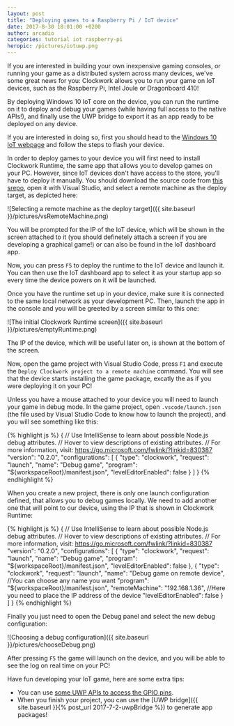 ```yaml
---
layout: post
title: "Deploying games to a Raspberry Pi / IoT device"
date: 2017-8-30 18:01:00 +0200
author: arcadio
categories: tutorial iot raspberry-pi
heropic: /pictures/iotuwp.png
---
```


If you are interested in building your own inexpensive gaming consoles, or running your game as a distributed system across many devices, we've some great news for you: Clockwork allows you to run your game on IoT devices, such as the Raspberry Pi, Intel Joule or Dragonboard 410!

By deploying Windows 10 IoT core on the device, you can run the runtime on it to deploy and debug your games (while having full access to the native APIs!), and finally use the UWP bridge to export it as an app ready to be deployed on any device.

If you are interested in doing so, first you should head to the [Windows 10 IoT webpage](https://developer.microsoft.com/en-us/windows/iot/getstarted) and follow the steps to flash your device.

In order to deploy games to your device you will first need to install Clockwork Runtime, the same app that allows you to develop games on your PC. However, since IoT devices don't have access to the store, you'll have to deploy it manually. You should download the source code from [this srepo](https://github.com/ClockworkDev/ClockworkRuntime), open it with Visual Studio, and select a remote machine as the deploy target, as depicted here:

![Selecting a remote machine as the deploy target]({{ site.baseurl }}/pictures/vsRemoteMachine.png)

You will be prompted for the IP of the IoT device, which will be shown in the screen attached to it (you should definetely attach a screen if you are developing a graphical game!) or can also be found in the IoT dashboard app.

Now, you can press `F5` to deploy the runtime to the IoT device and launch it. You can then use the IoT dashboard app to select it as your startup app so every time the device powers on it will be launched.

Once you have the runtime set up in your device, make sure it is connected to the same local network as your development PC. Then, launch the app in the console and you will be greeted by a screen similar to this one:

![The initial Clockwork Runtime screen]({{ site.baseurl }}/pictures/emptyRuntime.png)

The IP of the device, which will be useful later on, is shown at the bottom of the screen.

Now, open the game project with Visual Studio Code, press `F1` and execute the `Deploy Clockwork project to a remote machine` command. You will see that the device starts installing the game package, excatly the as if you were deploying it on your PC!

Unless you have a mouse attached to your device you will need to launch your game in debug mode. In the game project, open `.vscode/launch.json` (the file used by Visual Studio Code to know how to launch the project), and you will see something like this:

{% highlight js %}
{
    // Use IntelliSense to learn about possible Node.js debug attributes.
    // Hover to view descriptions of existing attributes.
    // For more information, visit: https://go.microsoft.com/fwlink/?linkid=830387
    "version": "0.2.0",
    "configurations": [
        {
            "type": "clockwork",
            "request": "launch",
            "name": "Debug game",
            "program": "${workspaceRoot}/manifest.json",
            "levelEditorEnabled": false
        }
    ]
}
{% endhighlight %}

When you create a new project, there is only one launch configuration defined, that allows you to debug games locally. We need to add another one that will point to our device, using the IP that is shown in Clockwork Runtime:

{% highlight js %}
{
    // Use IntelliSense to learn about possible Node.js debug attributes.
    // Hover to view descriptions of existing attributes.
    // For more information, visit: https://go.microsoft.com/fwlink/?linkid=830387
    "version": "0.2.0",
    "configurations": [
        {
            "type": "clockwork",
            "request": "launch",
            "name": "Debug game",
            "program": "${workspaceRoot}/manifest.json",
            "levelEditorEnabled": false
        },
        {
            "type": "clockwork",
            "request": "launch",
            "name": "Debug game on remote device", //You can choose any name you want
            "program": "${workspaceRoot}/manifest.json",
            "remoteMachine": "192.168.1.36", //Here you need to place the IP address of the device
            "levelEditorEnabled": false
        }
    ]
}
{% endhighlight %}

Finally you just need to open the Debug panel and select the new debug configuration:

![Choosing a debug configuration]({{ site.baseurl }}/pictures/chooseDebug.png)

After pressing `F5` the game will launch on the device, and you will be able to see the log on real time on your PC!

Have fun developing your IoT game, here are some extra tips:

  - You can use [some UWP APIs to access the GPIO pins](https://docs.microsoft.com/en-us/uwp/api/windows.devices.gpio).
  - When you finish your project, you can use the [UWP bridge]({{ site.baseurl }}{% post_url 2017-7-2-uwpBridge %}) to generate app packages!